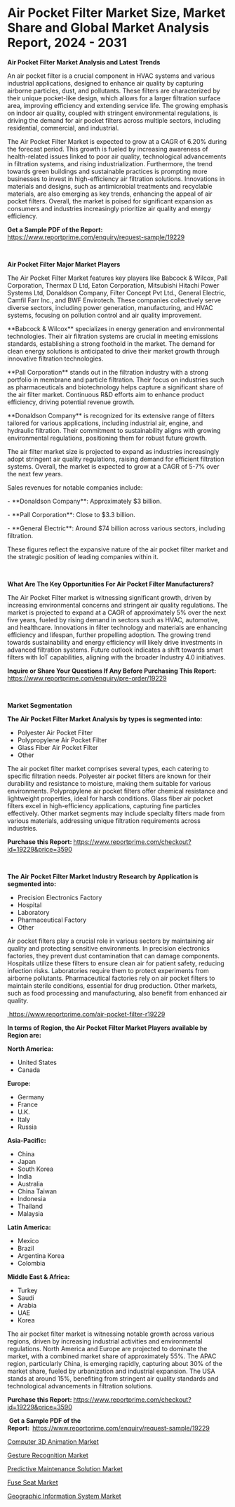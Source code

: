 <p><h1>Air Pocket Filter Market Size, Market Share and Global Market Analysis Report, 2024 - 2031</h1></p><p><strong>Air Pocket Filter Market Analysis and Latest Trends</strong></p>
<p><p>An air pocket filter is a crucial component in HVAC systems and various industrial applications, designed to enhance air quality by capturing airborne particles, dust, and pollutants. These filters are characterized by their unique pocket-like design, which allows for a larger filtration surface area, improving efficiency and extending service life. The growing emphasis on indoor air quality, coupled with stringent environmental regulations, is driving the demand for air pocket filters across multiple sectors, including residential, commercial, and industrial.</p><p>The Air Pocket Filter Market is expected to grow at a CAGR of 6.20% during the forecast period. This growth is fueled by increasing awareness of health-related issues linked to poor air quality, technological advancements in filtration systems, and rising industrialization. Furthermore, the trend towards green buildings and sustainable practices is prompting more businesses to invest in high-efficiency air filtration solutions. Innovations in materials and designs, such as antimicrobial treatments and recyclable materials, are also emerging as key trends, enhancing the appeal of air pocket filters. Overall, the market is poised for significant expansion as consumers and industries increasingly prioritize air quality and energy efficiency.</p></p>
<p><strong>Get a Sample PDF of the Report:&nbsp;</strong> <a href="https://www.reportprime.com/enquiry/request-sample/19229?utm_campaign=36&utm_medium=2&utm_source=Github&utm_content=ia&utm_term=22112024&utm_id=air-pocket-filter">https://www.reportprime.com/enquiry/request-sample/19229</a></p>
<p>&nbsp;</p>
<p><strong>Air Pocket Filter Major Market Players</strong></p>
<p><p>The Air Pocket Filter Market features key players like Babcock & Wilcox, Pall Corporation, Thermax D Ltd, Eaton Corporation, Mitsubishi Hitachi Power Systems Ltd, Donaldson Company, Filter Concept Pvt Ltd., General Electric, Camfil Farr Inc., and BWF Envirotech. These companies collectively serve diverse sectors, including power generation, manufacturing, and HVAC systems, focusing on pollution control and air quality improvement.</p><p>**Babcock & Wilcox** specializes in energy generation and environmental technologies. Their air filtration systems are crucial in meeting emissions standards, establishing a strong foothold in the market. The demand for clean energy solutions is anticipated to drive their market growth through innovative filtration technologies.</p><p>**Pall Corporation** stands out in the filtration industry with a strong portfolio in membrane and particle filtration. Their focus on industries such as pharmaceuticals and biotechnology helps capture a significant share of the air filter market. Continuous R&D efforts aim to enhance product efficiency, driving potential revenue growth.</p><p>**Donaldson Company** is recognized for its extensive range of filters tailored for various applications, including industrial air, engine, and hydraulic filtration. Their commitment to sustainability aligns with growing environmental regulations, positioning them for robust future growth.</p><p>The air filter market size is projected to expand as industries increasingly adopt stringent air quality regulations, raising demand for efficient filtration systems. Overall, the market is expected to grow at a CAGR of 5-7% over the next few years.</p><p>Sales revenues for notable companies include:</p><p>- **Donaldson Company**: Approximately $3 billion.</p><p>- **Pall Corporation**: Close to $3.3 billion.</p><p>- **General Electric**: Around $74 billion across various sectors, including filtration.</p><p>These figures reflect the expansive nature of the air pocket filter market and the strategic position of leading companies within it.</p></p>
<p>&nbsp;</p>
<p><strong>What Are The Key Opportunities For Air Pocket Filter Manufacturers?</strong></p>
<p><p>The Air Pocket Filter market is witnessing significant growth, driven by increasing environmental concerns and stringent air quality regulations. The market is projected to expand at a CAGR of approximately 5% over the next five years, fueled by rising demand in sectors such as HVAC, automotive, and healthcare. Innovations in filter technology and materials are enhancing efficiency and lifespan, further propelling adoption. The growing trend towards sustainability and energy efficiency will likely drive investments in advanced filtration systems. Future outlook indicates a shift towards smart filters with IoT capabilities, aligning with the broader Industry 4.0 initiatives.</p></p>
<p><strong>Inquire or Share Your Questions If Any Before Purchasing This Report:</strong> <a href="https://www.reportprime.com/enquiry/pre-order/19229?utm_campaign=36&utm_medium=2&utm_source=Github&utm_content=ia&utm_term=22112024&utm_id=air-pocket-filter">https://www.reportprime.com/enquiry/pre-order/19229</a></p>
<p>&nbsp;</p>
<p><strong>Market Segmentation</strong></p>
<p><strong>The Air Pocket Filter Market Analysis by types is segmented into:</strong></p>
<p><ul><li>Polyester Air Pocket Filter</li><li>Polypropylene Air Pocket Filter</li><li>Glass Fiber Air Pocket Filter</li><li>Other</li></ul></p>
<p><p>The air pocket filter market comprises several types, each catering to specific filtration needs. Polyester air pocket filters are known for their durability and resistance to moisture, making them suitable for various environments. Polypropylene air pocket filters offer chemical resistance and lightweight properties, ideal for harsh conditions. Glass fiber air pocket filters excel in high-efficiency applications, capturing fine particles effectively. Other market segments may include specialty filters made from various materials, addressing unique filtration requirements across industries.</p></p>
<p><strong>Purchase this Report:&nbsp;</strong><a href="https://www.reportprime.com/checkout?id=19229&price=3590&utm_campaign=36&utm_medium=2&utm_source=Github&utm_content=ia&utm_term=22112024&utm_id=air-pocket-filter">https://www.reportprime.com/checkout?id=19229&price=3590</a></p>
<p>&nbsp;</p>
<p><strong>The Air Pocket Filter Market Industry Research by Application is segmented into:</strong></p>
<p><ul><li>Precision Electronics Factory</li><li>Hospital</li><li>Laboratory</li><li>Pharmaceutical Factory</li><li>Other</li></ul></p>
<p><p>Air pocket filters play a crucial role in various sectors by maintaining air quality and protecting sensitive environments. In precision electronics factories, they prevent dust contamination that can damage components. Hospitals utilize these filters to ensure clean air for patient safety, reducing infection risks. Laboratories require them to protect experiments from airborne pollutants. Pharmaceutical factories rely on air pocket filters to maintain sterile conditions, essential for drug production. Other markets, such as food processing and manufacturing, also benefit from enhanced air quality.</p></p>
<p><a href="https://www.reportprime.com/air-pocket-filter-r19229?utm_campaign=36&utm_medium=2&utm_source=Github&utm_content=ia&utm_term=22112024&utm_id=air-pocket-filter">&nbsp;https://www.reportprime.com/air-pocket-filter-r19229</a></p>
<p><strong>In terms of Region, the Air Pocket Filter Market Players available by Region are:</strong></p>
<p>
    <p> <strong> North America: </strong>
        <ul>
            <li>United States</li>
            <li>Canada</li>
        </ul>
        </p> 
    <p> <strong> Europe: </strong>
        <ul>
            <li>Germany</li>
            <li>France</li>
            <li>U.K.</li>
            <li>Italy</li>
            <li>Russia</li>
        </ul>
        </p> 
    <p> <strong> Asia-Pacific: </strong>
        <ul>
            <li>China</li>
            <li>Japan</li>
            <li>South Korea</li>
            <li>India</li>
            <li>Australia</li>
            <li>China Taiwan</li>
            <li>Indonesia</li>
            <li>Thailand</li>
            <li>Malaysia</li>
        </ul>
        </p> 
    <p> <strong> Latin America: </strong>
        <ul>
            <li>Mexico</li>
            <li>Brazil</li>
            <li>Argentina Korea</li>
            <li>Colombia</li>
        </ul>
        </p> 
    <p> <strong> Middle East & Africa: </strong>
        <ul>
            <li>Turkey</li>
            <li>Saudi</li>
            <li>Arabia</li>
            <li>UAE</li>
            <li>Korea</li>
        </ul>
    </p>
    </p>
<p><p>The air pocket filter market is witnessing notable growth across various regions, driven by increasing industrial activities and environmental regulations. North America and Europe are projected to dominate the market, with a combined market share of approximately 55%. The APAC region, particularly China, is emerging rapidly, capturing about 30% of the market share, fueled by urbanization and industrial expansion. The USA stands at around 15%, benefiting from stringent air quality standards and technological advancements in filtration solutions.</p></p>
<p><strong>Purchase this Report: </strong><a href="https://www.reportprime.com/checkout?id=19229&price=3590&utm_campaign=36&utm_medium=2&utm_source=Github&utm_content=ia&utm_term=22112024&utm_id=air-pocket-filter">https://www.reportprime.com/checkout?id=19229&price=3590</a></p>
<p>&nbsp;<strong>Get a Sample PDF of the Report:&nbsp;&nbsp;</strong><a href="https://www.reportprime.com/enquiry/request-sample/19229?utm_campaign=36&utm_medium=2&utm_source=Github&utm_content=ia&utm_term=22112024&utm_id=air-pocket-filter">https://www.reportprime.com/enquiry/request-sample/19229</a></p>
<p><strong></strong></p>
<p><p><a href="https://issuu.com/reportprime-2/docs/computer-3d-animation-market-size-2_ae779e1a37ee54?utm_campaign=36&utm_medium=2&utm_source=Github&utm_content=ia&utm_term=22112024&utm_id=air-pocket-filter">Computer 3D Animation Market</a></p><p><a href="https://www.linkedin.com/pulse/gesture-recognition-market-size-growth-type-application-region-bsdbc?utm_campaign=36&utm_medium=2&utm_source=Github&utm_content=ia&utm_term=22112024&utm_id=air-pocket-filter">Gesture Recognition Market</a></p><p><a href="https://issuu.com/reportprime-2/docs/predictive-maintenance-solution-mar_08afc72e4ec792?utm_campaign=36&utm_medium=2&utm_source=Github&utm_content=ia&utm_term=22112024&utm_id=air-pocket-filter">Predictive Maintenance Solution Market</a></p><p><a href="https://github.com/tona7vba/Market-Research-Report-List-1/blob/main/fuse-seat-market.md?utm_campaign=36&utm_medium=2&utm_source=Github&utm_content=ia&utm_term=22112024&utm_id=air-pocket-filter">Fuse Seat Market</a></p><p><a href="https://www.linkedin.com/pulse/geographic-information-system-ecosystem-mapping-innovation-owl4c?utm_campaign=36&utm_medium=2&utm_source=Github&utm_content=ia&utm_term=22112024&utm_id=air-pocket-filter">Geographic Information System Market</a></p></p>